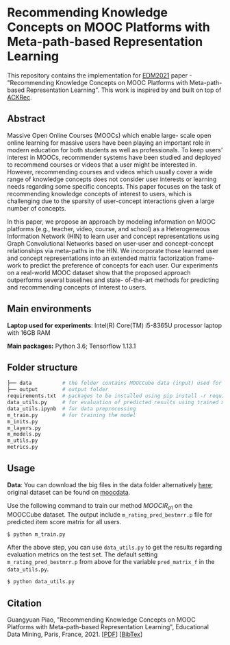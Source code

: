 # Recommending Knowledge Concepts on MOOC Platforms with Meta-path-based Representation Learning

This repository contains the implementation for [EDM2021](https://educationaldatamining.org/edm2021/) paper - "Recommending Knowledge Concepts on MOOC Platforms with Meta-path-based Representation Learning". This work is inspired by and built on top of [ACKRec](https://github.com/JockWang/ACKRec). 



## Abstract

Massive Open Online Courses (MOOCs) which enable large- scale open online learning for massive users have been playing an important role in modern education for both students as well as professionals. To keep users' interest in MOOCs, recommender systems have been studied and deployed to recommend courses or videos that a user might be interested in. However, recommending courses and videos which usually cover a wide range of knowledge concepts does not consider user interests or learning needs regarding some specific concepts. This paper focuses on the task of recommending knowledge concepts of interest to users, which is challenging due to the sparsity of user-concept interactions given a large number of concepts. 

In this paper, we propose an approach by modeling information on MOOC platforms (e.g., teacher, video, course, and school) as a Heterogeneous Information Network (HIN) to learn user and concept representations using Graph Convolutional Networks based on user-user and concept-concept relationships via meta-paths in the HIN. We incorporate those learned user and concept representations into an extended matrix factorization frame- work to predict the preference of concepts for each user. Our experiments on a real-world MOOC dataset show that the proposed approach outperforms several baselines and state- of-the-art methods for predicting and recommending concepts of interest to users.



## Main environments

**Laptop used for experiments**: Intel(R) Core(TM) i5-8365U processor laptop with 16GB RAM

**Main packages:** Python 3.6; Tensorflow 1.13.1



## Folder structure

```python
├── data          # the folder contains MOOCCube data (input) used for experiments
├── output        # output folder 
requirements.txt  # packages to be installed using pip install -r requirements.txt
data_utils.py     # for evaluation of predicted results using trained model
data_utils.ipynb  # for data preprocessing
m_train.py        # for training the model
m_inits.py
m_layers.py
m_models.py
m_utils.py
metrics.py
```



## Usage

**Data**: You can download the big files in the data folder alternatively [here](https://drive.google.com/drive/folders/1B_syoPiqZiFROreCRFlJTqRmcqK5KOd-?usp=sharing); original dataset can be found on [moocdata](http://moocdata.cn/data/MOOCCube).

Use the following command to train our method $MOOCIR_{a1}$ on the MOOCCube dataset. The output include ```m_rating_pred_bestmrr.p``` file for predicted item score matrix for all users.

```bash
$ python m_train.py
```

After the above step, you can use ```data_utils.py``` to get the results regarding evaluation metrics on the test set. The default setting ```m_rating_pred_bestmrr.p```  from above for the variable  ```pred_matrix_f```   in the  ```data_utils.py```.

```bash
$ python data_utils.py
```



## Citation

Guangyuan Piao, "Recommending Knowledge Concepts on MOOC Platforms with Meta-path-based Representation Learning", Educational Data Mining, Paris, France, 2021. [[PDF](https://parklize.github.io/publications/EDM2021.pdf)] [[BibTex](https://parklize.github.io/bib/EDM2021.bib)]

